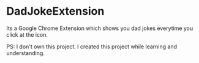 # DadJokeExtension
Its a Google Chrome Extension which shows you dad jokes everytime you click at the icon.

PS: I don't own this project. I created this project while learning and understanding.
